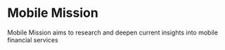 # Mobile Mission
Mobile Mission aims to research and deepen current insights into mobile financial services
